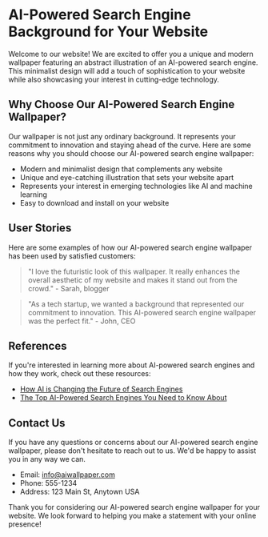 <!--font:Great Vibes-->

# AI-Powered Search Engine Background for Your Website

Welcome to our website! We are excited to offer you a unique and modern wallpaper featuring an abstract illustration of an AI-powered search engine. This minimalist design will add a touch of sophistication to your website while also showcasing your interest in cutting-edge technology.

## Why Choose Our AI-Powered Search Engine Wallpaper?

Our wallpaper is not just any ordinary background. It represents your commitment to innovation and staying ahead of the curve. Here are some reasons why you should choose our AI-powered search engine wallpaper:

- Modern and minimalist design that complements any website
- Unique and eye-catching illustration that sets your website apart
- Represents your interest in emerging technologies like AI and machine learning
- Easy to download and install on your website

## User Stories

Here are some examples of how our AI-powered search engine wallpaper has been used by satisfied customers:

> "I love the futuristic look of this wallpaper. It really enhances the overall aesthetic of my website and makes it stand out from the crowd." - Sarah, blogger

> "As a tech startup, we wanted a background that represented our commitment to innovation. This AI-powered search engine wallpaper was the perfect fit." - John, CEO

## References

If you're interested in learning more about AI-powered search engines and how they work, check out these resources:

- [How AI is Changing the Future of Search Engines](#)
- [The Top AI-Powered Search Engines You Need to Know About](#)

## Contact Us

If you have any questions or concerns about our AI-powered search engine wallpaper, please don't hesitate to reach out to us. We'd be happy to assist you in any way we can.

- Email: info@aiwallpaper.com
- Phone: 555-1234
- Address: 123 Main St, Anytown USA

Thank you for considering our AI-powered search engine wallpaper for your website. We look forward to helping you make a statement with your online presence!

<!--

Write me content for website with wallpaper which alt text is:

"A wallpaper featuring an abstract illustration of an AI-powered search engine, with a minimalist and modern design."

The name/title of the page should not be 1:1 copy of the alt text but rather a real content of the website which is using this wallpaper.

- Use markdown format 
- Start with heading
- Heading should be short and concise
- The content should look like a real website 
- The website should not be about the wallpaper, wallpaper is just a related background
- Heading should be contain work "wallpaper" or "background"
- Include real sections like references, contact, user stories, etc. use things relevant to the page purpose.
- Feel free to use structure like headings, bullets, numbering, blockquotes, paragraphs, horizontal lines, etc.
- You can use formatting like bold or _italic_
- You can include UTF-8 emojis
- Links should be only #hash anchors (and you can refer to the document itself)
- Do not include images


---


# AI-Powered Search Engine Background for Your Website

Welcome to our website! We are excited to offer you a unique and modern wallpaper featuring an abstract illustration of an AI-powered search engine. This minimalist design will add a touch of sophistication to your website while also showcasing your interest in cutting-edge technology.

## Why Choose Our AI-Powered Search Engine Wallpaper?

Our wallpaper is not just any ordinary background. It represents your commitment to innovation and staying ahead of the curve. Here are some reasons why you should choose our AI-powered search engine wallpaper:

- Modern and minimalist design that complements any website
- Unique and eye-catching illustration that sets your website apart
- Represents your interest in emerging technologies like AI and machine learning
- Easy to download and install on your website

## User Stories

Here are some examples of how our AI-powered search engine wallpaper has been used by satisfied customers:

> "I love the futuristic look of this wallpaper. It really enhances the overall aesthetic of my website and makes it stand out from the crowd." - Sarah, blogger

> "As a tech startup, we wanted a background that represented our commitment to innovation. This AI-powered search engine wallpaper was the perfect fit." - John, CEO

## References

If you're interested in learning more about AI-powered search engines and how they work, check out these resources:

- [How AI is Changing the Future of Search Engines](#)
- [The Top AI-Powered Search Engines You Need to Know About](#)

## Contact Us

If you have any questions or concerns about our AI-powered search engine wallpaper, please don't hesitate to reach out to us. We'd be happy to assist you in any way we can.

- Email: info@aiwallpaper.com
- Phone: 555-1234
- Address: 123 Main St, Anytown USA

Thank you for considering our AI-powered search engine wallpaper for your website. We look forward to helping you make a statement with your online presence!

-->
